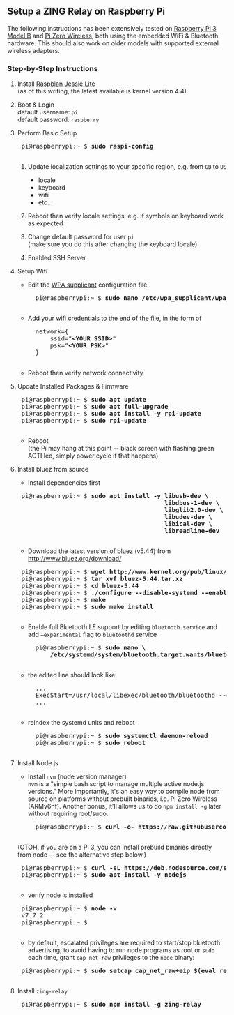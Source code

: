 ## Setup a **ZING** Relay on Raspberry Pi

The following instructions has been extensively tested on [Raspberry Pi 3 Model B](https://www.raspberrypi.org/products/raspberry-pi-3-model-b/) and [Pi Zero Wireless](https://www.raspberrypi.org/products/pi-zero-wireless/), both using the embedded WiFi & Bluetooth hardware. This should also work on older models with supported external wireless adapters.

### Step-by-Step Instructions

1. Install [Raspbian Jessie Lite](https://www.raspberrypi.org/downloads/raspbian/)   
(as of this writing, the latest available is kernel version 4.4)

1. Boot & Login   
default username: `pi`  
default password: `raspberry`

1. Perform Basic Setup
	<pre>
	pi@raspberrypi:~ $ <strong>sudo raspi-config</strong>
	</pre>

	1. Update localization settings to your specific region, e.g. from `GB` to `US`
		- locale
		- keyboard
		- wifi
		- etc...

	1. Reboot then verify locale settings, e.g. if symbols on keyboard work as expected

	1. Change default password for user `pi`  
	   (make sure you do this after changing the keyboard locale)

	1. Enabled SSH Server

1. Setup Wifi  
	- Edit the [WPA supplicant](http://w1.fi/wpa_supplicant/) configuration file
		<pre>
		pi@raspberrypi:~ $ <strong>sudo nano /etc/wpa_supplicant/wpa_supplicant.conf</strong>
		</pre>

	- Add your wifi credentials to the end of the file, in the form of
		<pre>
		network={
			ssid="<strong>&lt;YOUR SSID&gt;</strong>"
			psk="<strong>&lt;YOUR PSK&gt;</strong>"
		}
		</pre>

	- Reboot then verify network connectivity

1. Update Installed Packages & Firmware
	<pre>
	pi@raspberrypi:~ $ <strong>sudo apt update</strong>
	pi@raspberrypi:~ $ <strong>sudo apt full-upgrade</strong>
	pi@raspberrypi:~ $ <strong>sudo apt install -y rpi-update</strong>
	pi@raspberrypi:~ $ <strong>sudo rpi-update</strong>
	</pre>

	- Reboot  
	(the Pi may hang at this point -- black screen with flashing green ACTI led, simply power cycle if that happens)

1. Install bluez from source
	- Install dependencies first
	<pre>
	pi@raspberrypi:~ $ <strong>sudo apt install -y libusb-dev \
	                                       libdbus-1-dev \
	                                       libglib2.0-dev \
	                                       libudev-dev \
	                                       libical-dev \
	                                       libreadline-dev</strong>
	</pre>

	- Download the latest version of bluez (v5.44) from http://www.bluez.org/download/
	<pre>
	pi@raspberrypi:~ $ <strong>wget <a href-"http://www.kernel.org/pub/linux/bluetooth/bluez-5.44.tar.xz">http://www.kernel.org/pub/linux/bluetooth/bluez-5.44.tar.xz</a></strong>
	pi@raspberrypi:~ $ <strong>tar xvf bluez-5.44.tar.xz</strong>
	pi@raspberrypi:~ $ <strong>cd bluez-5.44</strong>
	pi@raspberrypi:~ $ <strong>./configure --disable-systemd --enable-deprecated</strong>
	pi@raspberrypi:~ $ <strong>make</strong>
	pi@raspberrypi:~ $ <strong>sudo make install</strong>
	</pre>

	- Enable full Bluetooth LE support by
	editing `bluetooth.service` and add `–experimental` flag to `bluetoothd` service
		<pre>
		pi@raspberrypi:~ $ <strong>sudo nano \
	    	/etc/systemd/system/bluetooth.target.wants/bluetooth.service</strong>
		</pre>

	- the edited line should look like:
		<pre>
		...
		ExecStart=/usr/local/libexec/bluetooth/bluetoothd <strong>--experimental</strong>
		...
		</pre>

	- reindex the systemd units and reboot
		<pre>
		pi@raspberrypi:~ $ <strong>sudo systemctl daemon-reload</strong>
		pi@raspberrypi:~ $ <strong>sudo reboot</strong>
		</pre>


1. Install Node.js
	* Install `nvm` (node version manager)  
	`nvm` is a "simple bash script to manage multiple active node.js versions." More importantly, it's an easy way to compile node from source on platforms without prebuilt binaries, i.e. Pi Zero Wireless (ARMv6hf). Another bonus, it'll allows us to do `npm install -g` later without requiring root/sudo.
		<pre>
		pi@raspberrypi:~ $ <strong>curl -o- https://raw.githubusercontent.com/creationix/nvm/v0.33.1/install.sh | bash
		</strong></pre>
	(OTOH, if you are on a Pi 3, you can install prebuild binaries directly from node -- see the alternative step below.)

		
	<pre>
	pi@raspberrypi:~ $ <strong>curl -sL https://deb.nodesource.com/setup_7.x | sudo -E bash -</strong>
	pi@raspberrypi:~ $ <strong>sudo apt install -y nodejs</strong>
	</pre>

	- verify node is installed
	<pre>
	pi@raspberrypi:~ $ <strong>node -v</strong>
	v7.7.2
	pi@raspberrypi:~ $
	</pre>

	- by default, escalated privileges are required to start/stop bluetooth advertising; to avoid having to run node programs as root or `sudo` each time, grant `cap_net_raw` privileges to the `node` binary:
	<pre>
	pi@raspberrypi:~ $ <strong>sudo setcap cap_net_raw+eip $(eval readlink -f `which node`)</strong>
	</pre>

1. Install `zing-relay`
	<pre>
	pi@raspberrypi:~ $ <strong>sudo npm install -g zing-relay</strong>
	</pre>
